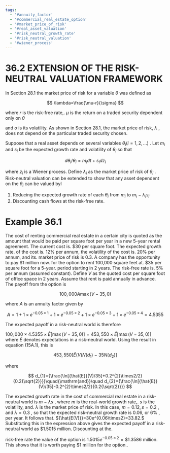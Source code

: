 ```yaml
---
tags:
  - '#annuity_factor'
  - '#commercial_real_estate_option'
  - '#market_price_of_risk'
  - '#real_asset_valuation'
  - '#risk_neutral_growth_rate'
  - '#risk_neutral_valuation'
  - '#wiener_process'
---
```

# 36.2 EXTENSION OF THE RISK-NEUTRAL VALUATION FRAMEWORK  

In Section 28.1 the market price of risk for a variable $\theta$ was defined as  

$$
\lambda=\frac{\mu-r}{\sigma}
$$  

where $r$ is the risk-free rate,. $\mu$ is the return on a traded security dependent only on $\theta$  

and $\sigma$ is its volatility. As shown in Section 28.1, the market price of risk, $\lambda$ , does not depend on the particular traded security chosen.  

Suppose that a real asset depends on several variables $\theta_{i}(i=1,2,...)$ . Let $m_{i}$ and $s_{i}$ be the expected growth rate and volatility of $\theta_{i}$ so that  

$$
d\theta_{i}/\theta_{i}=m_{i}d t+s_{i}d z_{i}
$$  

where $z_{i}$ is a Wiener process. Define $\lambda_{i}$ as the market price of risk of $\theta_{i}$ . Risk-neutral valuation can be extended to show that any asset dependent on the $\theta_{i}$ can be valued byl  

1. Reducing the expected growth rate of each $\theta_{i}$ from $m_{i}$ to $m_{i}\mathrm{~-~}\lambda_{i}s_{i}$   
2. Discounting cash flows at the risk-free rate.  

# Example 36.1  

The cost of renting commercial real estate in a certain city is quoted as the amount that would be paid per square foot per year in a new 5-year rental agreement. The current cost is. $\$30$ per square foot. The expected growth rate. of the cost is. $12\%$ per annum, the volatility of the cost is. $20\%$ per annum, and its. market price of risk is 0.3. A company has the opportunity to pay $\$1$ million now. for the option to rent 100,000 square feet at. $\$35$ per square foot for a 5-year. period starting in 2 years. The risk-free rate is. $5\%$ per annum (assumed constant). Define $V$ as the quoted cost per square foot of office space in 2 years. Assume that rent is paid annually in advance. The payoff from the option is  

$$
100,000A\operatorname*{max}(V-35,0)
$$  

where $A$ is an annuity factor given by  

$$
A=1+1\times e^{-0.05\times1}+1\times e^{-0.05\times2}+1\times e^{-0.05\times3}+1\times e^{-0.05\times4}=4.5355
$$  

The expected payoff in a risk-neutral world is therefore  

$100,000\times4.5355\times{\hat{E}}[\operatorname*{max}(V-35,0)]=453,550\times{\hat{E}}[\operatorname*{max}(V-35,0)]$ where $\hat{E}$ denotes expectations in a risk-neutral world. Using the result in equation (15A.1), this is  

$$
453,550[\hat{E}(V)N(d_{1})\:-\:35N(d_{2})]
$$  

where  

$$
d_{1}={\frac{\ln[{\hat{E}}(V)/35]+0.2^{2}\times2/2}{0.2{\sqrt{2}}}}\quad{\mathrm{and}}\quad d_{2}={\frac{\ln[{\hat{E}}(V)/35]-0.2^{2}\times2/2}{0.2{\sqrt{2}}}}
$$  

The expected growth rate in the cost of commercial real estate in a risk-neutral world is $m\mathrm{~-~}\lambda s$ , where $m$ is the real-world growth rate,. $s$ is the volatility, and. $\lambda$ is the market price of risk. In this case, $m=0.12,s=0.2$ , and $\lambda=0.3$ , so that the expected risk-neutral growth rate is 0.06, or $6\%$ , per year. It follows that. ${\hat{E(V)}}=30e^{0.06\times2}=33.82.$ Substituting this in the expression above gives the expected payoff in a risk-neutral world as $\$1.5015$ million. Discounting at the.  

risk-free rate the value of the option is $1.5015e^{-0.05\times2}=\$1.3586$ million. This shows that it is worth paying $\$1$ million for the option..  
